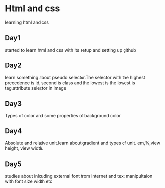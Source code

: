 # Html and css
learning html and css

## Day1
started to learn html and css with its setup and setting up github
## Day2
learn something about pseudo selector.The selector with the highest precedence is id, second is class and the lowest is the lowest is tag.attribute selector in image
## Day3
Types of color and some properties of background color
## Day4
Absolute and relative unit.learn about gradient and types of unit. em,%,view height, view width.
## Day5
studies about inlcuding external font from internet and text manipultaion with font size width etc
